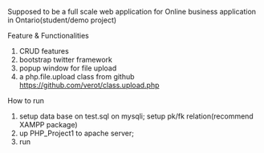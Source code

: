 Supposed to be a full scale web application for Online business application in Ontario(student/demo project)

Feature & Functionalities 
1. CRUD features
2. bootstrap twitter framework
3. popup window for file upload
4. a php.file.upload class from github   https://github.com/verot/class.upload.php

How to run 
1. setup data base on test.sql on mysqli; setup pk/fk relation(recommend XAMPP package)
2. up PHP_Project1 to apache server;
3. run 
